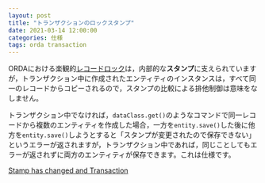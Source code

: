 ```yaml
---
layout: post
title: "トランザクションのロックスタンプ"
date: 2021-03-14 12:00:00
categories: 仕様
tags: orda transaction
---
```


ORDAにおける楽観的[レコードロック](https://doc.4d.com/4Dv18/4D/18/Entity-locking.300-4575758.ja.html)は，内部的な**スタンプ**に支えられていますが，トランザクション中に作成されたエンティティのインスタンスは，すべて同一のレコードからコピーされるので，スタンプの比較による排他制御は意味をなしません。

トランザクション中でなければ，`dataClass.get()`のようなコマンドで同一レコードから複数のエンティティを作成した場合，一方を`entity.save()`した後に他方を`entity.save()`しようとすると「スタンプが変更されたので保存できない」というエラーが返されますが，トランザクション中であれば，同じことしてもエラーが返されずに両方のエンティティが保存できます。これは仕様です。

<i class="fa fa-external-link" aria-hidden="true"></i> [Stamp has changed and Transaction](https://discuss.4d.com/t/aci0101779-stamp-has-changed-and-transaction/18045/3)
